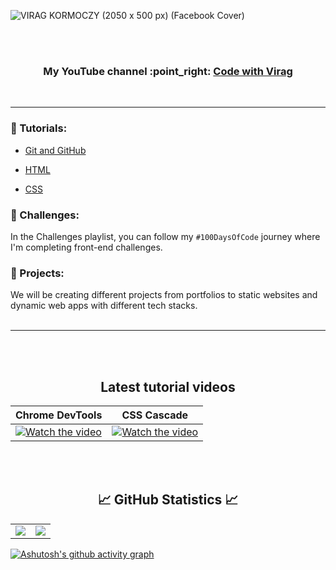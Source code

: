 ![VIRAG KORMOCZY (2050 x 500 px) (Facebook Cover)](https://github.com/virag-ky/virag-ky/assets/79658534/1bc7dab8-3d1b-4d2e-aacc-9a8229c5fe6e)


<br>
<br>
<h3 align="center"> 
My YouTube channel :point_right: <a href="https://www.youtube.com/@virag-ky">Code with Virag</a>
 </h3>
 <br>
 <hr>
 
### 📌 Tutorials:

* [Git and GitHub](https://www.youtube.com/playlist?list=PLjMZRyJvyMLYLf28m8EvRaobqPB8dloWB)

* [HTML](https://www.youtube.com/watch?v=q989wUBLq-4&list=PLjMZRyJvyMLbzGsCNex6OsrjjzlsGXVb8)

* [CSS](https://www.youtube.com/watch?v=2yyTcoW2Lc8&list=PLjMZRyJvyMLbjAC1Q1U9UF6V45ym9TbDW)

### 📌 Challenges:
In the Challenges playlist, you can follow my <code>#100DaysOfCode</code> journey where I'm completing front-end challenges.
<br>

### 📌 Projects:
We will be creating different projects from portfolios to static websites and dynamic web apps with different tech stacks.
<br>
<br>
<hr>
<br>
<br>
<h2 align="center">Latest tutorial videos</h2>

| Chrome DevTools | CSS Cascade |
 |---|---|
[![Watch the video](https://img.youtube.com/vi/Jt4AW8DgPR4/hqdefault.jpg)](https://www.youtube.com/embed/Jt4AW8DgPR4) | [![Watch the video](https://img.youtube.com/vi/8AUzCYi10YU/hqdefault.jpg)](https://www.youtube.com/embed/8AUzCYi10YU) | 
 
<br>
<br>
<h2 align="center">
 📈 GitHub Statistics 📈
</h2>
<div><table><tr><td width="50%"><img src="https://github-readme-stats.vercel.app/api?username=virag-ky&show_icons=true&include_all_commits=true&hide_border=true&title_color=8c52ff&icon_color=a75ebc&text_color=fff&bg_color=150034"></td><td width="50%"><img src="https://github-readme-streak-stats.herokuapp.com?user=virag-ky&hide_border=true&ring=8c52ff&sideNums=fff&stroke=fff&background=150034&sideLabels=a75ebc&dates=8c52ff&fire=a75ebc&currStreakLabel=a75ebc&currStreakNum=fff&date_format=M%20j%5B%2C%20Y%5D"></td></tr></table></div>


[![Ashutosh's github activity graph](https://github-readme-activity-graph.vercel.app/graph?username=virag-ky&bg_color=150034&color=a75ebc&line=8c52ff&point=fff&area=true&hide_border=true)](https://github.com/ashutosh00710/github-readme-activity-graph)


